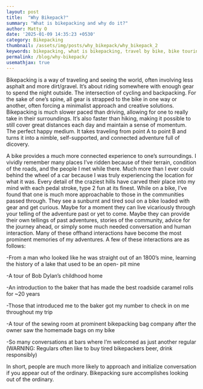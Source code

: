 ```yaml
---
layout: post
title:  "Why Bikepack?"
summary: "What is bikepacking and why do it?"
author: Matty O
date: '2025-01-09 14:35:23 +0530'
category: Bikepacking
thumbnail: /assets/img/posts/why_bikepack/why_bikepack_2
keywords: bikepacking, what is bikepacking, travel by bike, bike touring
permalink: /blog/why-bikepack/
usemathjax: true
---
```


Bikepacking is a way of traveling and seeing the world, often involving less asphalt and more dirt/gravel. It’s about riding somewhere with enough gear to spend the night outside. The intersection of cycling and backpacking. For the sake of one’s spine, all gear is strapped to the bike in one way or another, often forcing a minimalist approach and creative solutions. Bikepacking is much slower paced than driving, allowing for one to really take in their surroundings. It’s also faster than hiking, making it possible to still cover great distances each day and maintain a sense of momentum. The perfect happy medium. It takes traveling from point A to point B and turns it into a nimble, self-supported, and connected adventure full of dicovery. 

A bike provides a much more connected experience to one’s surroundings. I vividly remember many places I’ve ridden because of their terrain, condition of the roads, and the people I met while there. Much more than I ever could behind the wheel of a car because I was truly experiencing the location for what it was. Every detail of the craziest hills have carved their place into my mind with each pedal stroke, type 2 fun at its finest. While on a bike, I’ve found that one is much more approachable to those in the communities passed through. They see a sunburnt and tired soul on a bike loaded with gear and get curious. Maybe for a moment they can live vicariously through your telling of the adventure past or yet to come. Maybe they can provide their own tellings of past adventures, stories of the community, advice for the journey ahead, or simply some much needed conversation and human interaction. Many of these offhand interactions have become the most prominent memories of my adventures. A few of these interactions are as follows:

  -From a man who looked like he was straight out of an 1800’s mine, learning the history of a lake that used to be an open-    pit mine
  
  -A tour of Bob Dylan’s childhood home
  
  -An introduction to the baker that has made the best roadside caramel rolls for ~20 years 
  
  -Those that introduced me to the baker got my number to check in on me throughout my trip
  
  -A tour of the sewing room at prominent bikepacking bag company after the owner saw the homemade bags on my bike
  
  -So many conversations at bars where I’m welcomed as just another regular (WARNING: Regulars often like to buy tired          bikepackers beer, drink responsibly)
  
In short, people are much more likely to approach and initialize conversation if you appear out of the ordinary. Bikepacking sure accomplishes looking out of the ordinary. 


